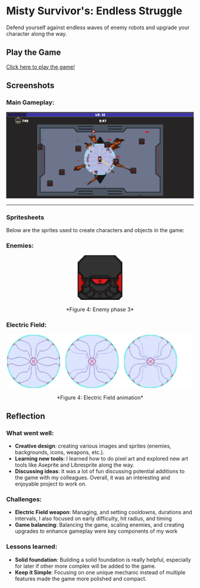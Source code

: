 # Misty Survivor's: Endless Struggle
Defend yourself against endless waves of enemy robots and upgrade your character along the way.

## **Play the Game**
[Click here to play the game!](https://cc241008-20915.php.fhstp.cc/)


## Screenshots
### Main Gameplay:
<div style="text-align: center;">
  <img src="gameplay.png" alt="Gameplay Screenshot" width="600">
</div>

---

### **Spritesheets**
Below are the sprites used to create characters and objects in the game:

### Enemies:
<div style="text-align: center;">
  <img src="assets/sprites/Enemy_3.png" alt="Enemy Spritesheet" width="120">
  <p>*Figure 4: Enemy phase 3*</p>
</div>

### Electric Field:
<div style="text-align: center;">
  <img src="assets/sprites/ElectricField-sheet.png" alt="Electric field Spritesheet" width="500">
  <p>*Figure 4: Electric Field animation*</p>
</div>

## **Reflection**
### What went well:
- **Creative design**: creating various images and sprites (enemies, backgrounds, icons, weapons, etc.).
- **Learning new tools**: I learned how to do pixel art and explored new art tools like Aseprite and Libresprite along the way.
- **Discussing ideas**: It was a lot of fun discussing potential additions to the game with my colleagues. Overall, it was an interesting and enjoyable project to work on.

### Challenges: 
-  **Electric Field weapon**: Managing, and setting cooldowns, durations and intervals, I also focused on early difficulty, hit radius, and timing
-  **Game balancing**: Balancing the game, scaling enemies, and creating upgrades to enhance gameplay were key components of my work
 
### Lessons learned:
- **Solid foundation**: Building a solid foundation is really helpful, especially for later if other more complex will be added to the game.
- **Keep it Simple**: Focusing on one unique mechanic instead of multiple features made the game more polished and compact. 
